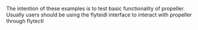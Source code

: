 The intention of these examples is to test basic functionality of propeller.
Usually users should be using the flyteidl interface to interact with propeller
through flytectl
